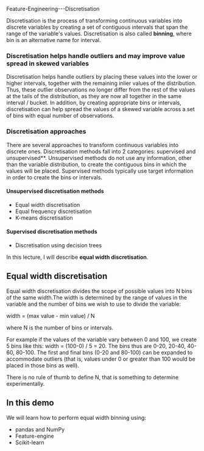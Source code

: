  Feature-Engineering---Discretisation


Discretisation is the process of transforming continuous variables into discrete variables by creating a set of contiguous 
intervals that span the range of the variable's values. Discretisation is also called **binning**, where bin is an alternative 
name for interval.


### Discretisation helps handle outliers and may improve value spread in skewed variables

Discretisation helps handle outliers by placing these values into the lower or higher intervals, together with the remaining 
inlier values of the distribution. Thus, these outlier observations no longer differ from the rest of the values at the tails 
of the distribution, as they are now all together in the same interval / bucket. In addition, by creating appropriate bins or 
intervals, discretisation can help spread the values of a skewed variable across a set of bins with equal number of observations.


### Discretisation approaches

There are several approaches to transform continuous variables into discrete ones. Discretisation methods fall into 2 categories:
supervised and unsupervised**. Unsupervised methods do not use any information, other than the variable distribution, 
to create the contiguous bins in which the values will be placed. Supervised methods typically use target information in 
order to create the bins or intervals.


####  Unsupervised discretisation methods

- Equal width discretisation
- Equal frequency discretisation
- K-means discretisation

#### Supervised discretisation methods

- Discretisation using decision trees


In this lecture, I will describe **equal width discretisation**.


## Equal width discretisation

Equal width discretisation divides the scope of possible values into N bins of the same width.The width is determined by the range 
of values in the variable and the number of bins we wish to use to divide the variable:

width = (max value - min value) / N

where N is the number of bins or intervals.

For example if the values of the variable vary between 0 and 100, we create 5 bins like this: width = (100-0) / 5 = 20. 
The bins thus are 0-20, 20-40, 40-60, 80-100. The first and final bins (0-20 and 80-100) can be expanded to accommodate 
outliers (that is, values under 0 or greater than 100 would be placed in those bins as well).

There is no rule of thumb to define N, that is something to determine experimentally.

## In this demo

We will learn how to perform equal width binning using:

- pandas and NumPy
- Feature-engine
- Scikit-learn
